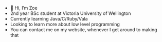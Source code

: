 - 👋 Hi, I’m Zoe
- 2nd year BSc student at Victoria University of Wellington
- Currently learning Java/C/Ruby/Vala
- Looking to learn more about low level programming
- You can contact me on my website, whenever I get around to making that
